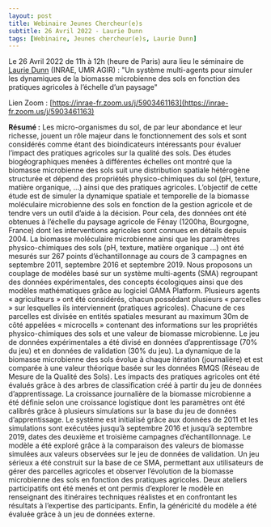 ```yaml
---
layout: post
title: Webinaire Jeunes Chercheur(e)s
subtitle: 26 Avril 2022 - Laurie Dunn
tags: [Webinaire, Jeunes chercheur(e)s, Laurie Dunn]
---
```


Le 26 Avril 2022 de 11h à 12h (heure de Paris) aura lieu le séminaire de [Laurie Dunn](https://www.researchgate.net/profile/Laurie-Dunn) (INRAE, UMR AGIR) :
"Un système multi-agents pour simuler les dynamiques de la biomasse microbienne des sols en fonction des pratiques agricoles à l’échelle d’un paysage"

Lien Zoom : [https://inrae-fr.zoom.us/j/5903461163](https://inrae-fr.zoom.us/j/5903461163)


**Résumé :**
Les micro-organismes du sol, de par leur abondance et leur richesse, jouent un rôle majeur dans le fonctionnement des sols et sont considérés comme étant des bioindicateurs intéressants pour évaluer l’impact des pratiques agricoles sur la qualité des sols. Des études biogéographiques menées à différentes échelles ont montré que la biomasse microbienne des sols suit une distribution spatiale hétérogène structurée et dépend des propriétés physico-chimiques du sol (pH, texture, matière organique, …) ainsi que des pratiques agricoles. L’objectif de cette étude est de simuler la dynamique spatiale et temporelle de la biomasse moléculaire microbienne des sols en fonction de la gestion agricole et de tendre vers un outil d’aide à la décision. Pour cela, des données ont été obtenues à l’échelle du paysage agricole de Fénay (1200ha, Bourgogne, France) dont les interventions agricoles sont connues en détails depuis 2004. La biomasse moléculaire microbienne ainsi que les paramètres physico-chimiques des sols (pH, texture, matière organique …) ont été mesurés sur 267 points d’échantillonnage au cours de 3 campagnes en septembre 2011, septembre 2016 et septembre 2019. Nous proposons un couplage de modèles basé sur un système multi-agents (SMA) regroupant des données expérimentales, des concepts écologiques ainsi que des modèles mathématiques grâce au logiciel GAMA Platform. Plusieurs agents « agriculteurs » ont été considérés, chacun possédant plusieurs « parcelles » sur lesquelles ils interviennent (pratiques agricoles). Chacune de ces parcelles est divisée en entités spatiales mesurant au maximum 30m de côté appelées « microcells » contenant des informations sur les propriétés physico-chimiques des sols et une valeur de biomasse microbienne. Le jeu de données expérimentales a été divisé en données d’apprentissage (70% du jeu) et en données de validation (30% du jeu). La dynamique de la biomasse microbienne des sols évolue à chaque itération (journalière) et est comparée à une valeur théorique basée sur les données RMQS (Réseau de Mesure de la Qualité des Sols). Les impacts des pratiques agricoles ont été évalués grâce à des arbres de classification créé à partir du jeu de données d’apprentissage. La croissance journalière de la biomasse microbienne a été définie selon une croissance logistique dont les paramètres ont été calibrés grâce à plusieurs simulations sur la base du jeu de données d’apprentissage. Le système est initialisé grâce aux données de 2011 et les simulations sont exécutées jusqu’à septembre 2016 et jusqu’à septembre 2019, dates des deuxième et troisième campagnes d’échantillonnage. Le modèle a été exploré grâce à la comparaison des valeurs de biomasse simulées aux valeurs observées sur le jeu de données de validation. Un jeu sérieux a été construit sur la base de ce SMA, permettant aux utilisateurs de gérer des parcelles agricoles et observer l’évolution de la biomasse microbienne des sols en fonction des pratiques agricoles. Deux ateliers participatifs ont été menés et ont permis d’explorer le modèle en renseignant des itinéraires techniques réalistes et en confrontant les résultats à l’expertise des participants. Enfin, la généricité du modèle a été évaluée grâce à un jeu de données externe. 